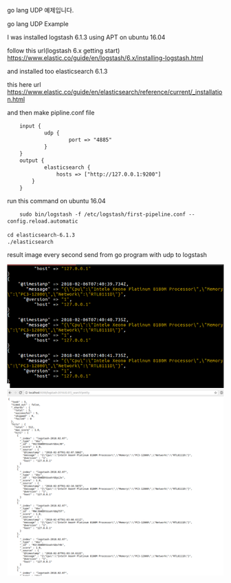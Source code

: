 go lang UDP 예제입니다.

go lang UDP Example

I was installed logstash 6.1.3 using APT on ubuntu 16.04

follow this url(logstash 6.x getting start)
https://www.elastic.co/guide/en/logstash/6.x/installing-logstash.html

and installed too elasticsearch 6.1.3

this here url
https://www.elastic.co/guide/en/elasticsearch/reference/current/_installation.html

and then make pipline.conf file

        input {
                udp {
                        port => "4885"
                }
        }
        output {
                elasticsearch {
                	hosts => ["http://127.0.0.1:9200"]
       		}
        }


run this command on ubuntu 16.04

        sudo bin/logstash -f /etc/logstash/first-pipeline.conf --config.reload.automatic

	cd elasticsearch-6.1.3
 	./elasticsearch

result image 
every second send from go program with udp to logstash

![alt text](https://github.com/yunwansu/go_udp/blob/master/result.png)
![alt text](https://github.com/yunwansu/go_udp/blob/master/elasticsearch_result.png)
